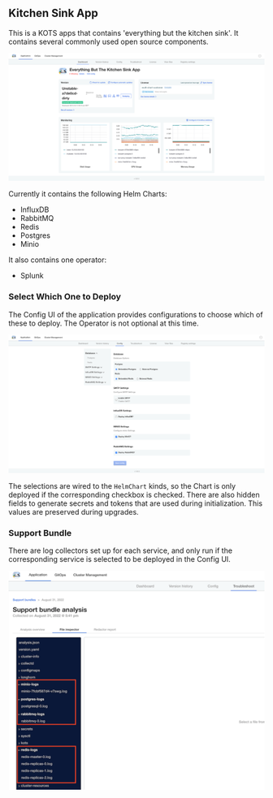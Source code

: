 ## Kitchen Sink App ##

This is a KOTS apps that contains 'everything but the kitchen sink'. It contains several commonly used open source components.


<img src="img/kitchenapp-kotsadm.png" width="600" />

Currently it contains the following Helm Charts:

* InfluxDB
* RabbitMQ
* Redis
* Postgres
* Minio

It also contains one operator:

* Splunk

### Select Which One to Deploy ###

The Config UI of the application provides configurations to choose which of these to deploy. The Operator is not optional at this time.

<img src="img/kitchenapp-config.png" width="600" />

The selections are wired to the `HelmChart` kinds, so the Chart is only deployed if the corresponding checkbox is checked. There are also hidden fields to generate secrets and tokens that are used during initialization. This values are preserved during upgrades.

### Support Bundle

There are log collectors set up for each service, and only run if the corresponding service is selected to be deployed in the Config UI.

<img src="img/kitchenapp-bundle.png" width="600" />